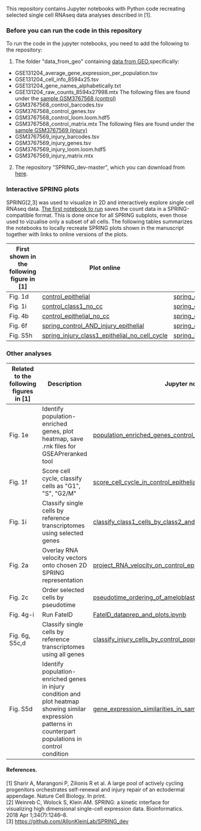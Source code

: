This repository contains Jupyter notebooks with Python code recreating selected single cell RNAseq data analyses described in [1].

### Before you can run the code in this repository
To run the code in the jupyter notebooks, you need to add the following to the repository:
1) The folder "data_from_geo" containing [data from GEO](https://www.ncbi.nlm.nih.gov/geo/query/acc.cgi?acc=GSE131204),specifically:
- GSE131204_average_gene_expression_per_population.tsv
- GSE131204_cell_info_8594x25.tsv
- GSE131204_gene_names_alphabetically.txt
- GSE131204_raw_counts_8594x27998.mtx
The following files are found under the [sample GSM3767568 (control)](https://www.ncbi.nlm.nih.gov/geo/query/acc.cgi?acc=GSM3767568)
- GSM3767568_control_barcodes.tsv
- GSM3767568_control_genes.tsv
- GSM3767568_control_loom.loom.hdf5
- GSM3767568_control_matrix.mtx
The following files are found under the [sample GSM3767569 (injury)](https://www.ncbi.nlm.nih.gov/geo/query/acc.cgi?acc=GSM3767569)
- GSM3767569_injury_barcodes.tsv
- GSM3767569_injury_genes.tsv
- GSM3767569_injury_loom.loom.hdf5
- GSM3767569_injury_matrix.mtx

2) The repository "SPRING_dev-master", which you can download from [here](https://github.com/AllonKleinLab/SPRING).

### Interactive SPRING plots
SPRING[2,3] was used to visualize in 2D and interactively explore single cell RNAseq data. [The first notebook to run](spring_save_counts_for_all_plots.ipynb) saves the count data in a SPRING-compatible format. This is done once for all SPRING subplots, even those used to vizualise only a subset of all cells.
The following tables summarizes the notebooks to locally recreate SPRING plots shown in the manuscript together with links to online versions of the plots.

First shown in the following figure in [1] | Plot online | Jupyter notebook
 --- | --- | ---
Fig. 1d | [control_epithelial](https://kleintools.hms.harvard.edu/tools/springViewer_1_6_dev.html?datasets/Sharir_et_al_2019/control_epithelial) | [spring_control_epithelial.ipynb](spring_control_epithelial.ipynb)
Fig. 1i | [control_class1_no_cc](https://kleintools.hms.harvard.edu/tools/springViewer_1_6_dev.html?datasets/Sharir_et_al_2019/control_class1_no_cc) | [spring_control_class1_epithelial_no_cell_cycle.ipynb](spring_control_class1_epithelial_no_cell_cycle.ipynb)
Fig. 4b  | [control_epithelial_no_cc](https://kleintools.hms.harvard.edu/tools/springViewer_1_6_dev.html?datasets/Sharir_et_al_2019/control_epithelial_no_cc) | [spring_control_epithelial_no_cell_cycle.ipynb](spring_control_epithelial_no_cell_cycle.ipynb)
Fig. 6f | [spring_control_AND_injury_epithelial](https://kleintools.hms.harvard.edu/tools/springViewer_1_6_dev.html?datasets/Sharir_et_al_2019/control_and_injury_epithelial) | [spring_control_AND_injury_epithelial.ipynb](spring_control_AND_injury_epithelial.ipynb)
Fig. S5h | [spring_injury_class1_epithelial_no_cell_cycle](https://kleintools.hms.harvard.edu/tools/springViewer_1_6_dev.html?datasets/Sharir_et_al_2019/injury_class1_no_cc) | [spring_injury_class1_epithelial_no_cell_cycle.ipynb](spring_injury_class1_epithelial_no_cell_cycle.ipynb)


### Other analyses

Related to the following figures in [1] | Description | Jupyter notebook
--- | --- | ---
Fig. 1e | Identify population-enriched genes, plot heatmap, save .rnk files for GSEAPreranked tool | [population_enriched_genes_control_and_save_rnk_files.ipynb](population_enriched_genes_control_and_save_rnk_files.ipynb)
Fig. 1f | Score cell cycle, classify cells as "G1", "S", "G2/M" | [score_cell_cycle_in_control_epithelial_cells.ipynb](score_cell_cycle_in_control_epithelial_cells.ipynb)
Fig. 1i | Classify single cells by reference transcriptomes using selected genes | [classify_class1_cells_by_class2_and_3_populations.ipynb](classify_class1_cells_by_class2_and_3_populations.ipynb)
Fig. 2a | Overlay RNA velocity vectors onto chosen 2D SPRING representation | [project_RNA_velocity_on_control_epithelial_spring_plot.ipynb](project_RNA_velocity_on_control_epithelial_spring_plot.ipynb)
Fig. 2c | Order selected cells by pseudotime | [pseudotime_ordering_of_ameloblasts.ipynb](pseudotime_ordering_of_ameloblasts.ipynb)
Fig. 4g-i | Run FateID | [FateID_dataprep_and_plots.ipynb](FateID_dataprep_and_plots.ipynb)
Fig. 6g, S5c,d | Classify single cells by reference transcriptomes using all genes | [classify_injury_cells_by_control_populations.ipynb](classify_injury_cells_by_control_populations.ipynb)
Fig. S5d | Identify population-enriched genes in injury condition and plot heatmap showing similar expression patterns in counterpart populations in control condition | [gene_expression_similarities_in_same_population_ctrl_vs_injury.ipynb](gene_expression_similarities_in_same_population_ctrl_vs_injury.ipynb)


#### References.  
[1] Sharir A, Marangoni P, Zilionis R et al. A large pool of actively cycling progenitors orchestrates self-renewal and injury repair of an ectodermal appendage. Nature Cell Biology. In print.  
[2] Weinreb C, Wolock S, Klein AM. SPRING: a kinetic interface for visualizing high dimensional single-cell expression data. Bioinformatics. 2018 Apr 1;34(7):1246–8.  
[3] https://github.com/AllonKleinLab/SPRING_dev
